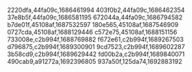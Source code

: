 2220dfa,44fa09c,1686461994
403f0b2,44fa09c,1686462354
37e8b5f,44fa09c,1686581195
672044a,44fa09c,1686794582
b7de01f,45108af,1687532597
180e565,45108af,1687546909
0727cda,45108af,1688129446
c572e75,45108af,1688151156
733008e,c2b994f,1688769882
f672e61,c2b994f,1689267503
d796875,c2b994f,1689300901
9cd7523,c2b994f,1689602287
3b58cd9,c2b994f,1689629442
fd00b2a,c2b994f,1689840071
490cab9,a91272a,1692396805
937a50f,125da74,1692883192
